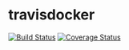 # travisdocker

[![Build Status](https://travis-ci.org/gabstopper/travisdocker.svg?branch=master)](https://travis-ci.org/gabstopper/travisdocker)
[![Coverage Status](https://coveralls.io/repos/github/gabstopper/travisdocker/badge.svg?branch=master)](https://coveralls.io/github/gabstopper/travisdocker?branch=master)
